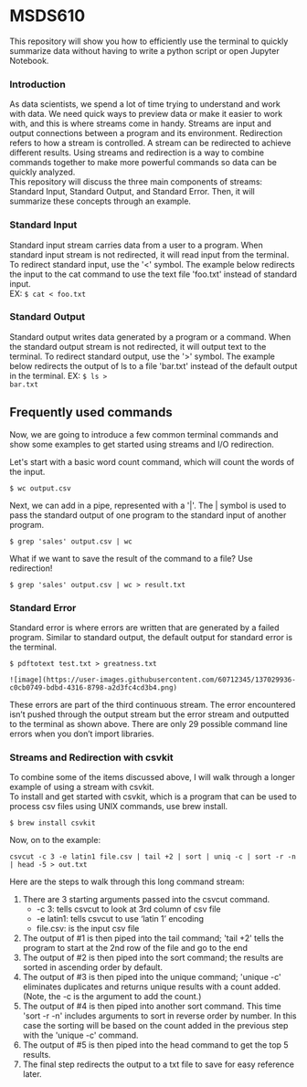 # MSDS610
This repository will show you how to efficiently use the terminal to quickly summarize data without having to write a python script or open Jupyter Notebook.
### Introduction
As data scientists, we spend a lot of time trying to understand and work with data.  We need quick ways to preview data or make it easier to work with, and this is where streams come in handy.  Streams are input and output connections between a program and its environment.  Redirection refers to how a stream is controlled.  A stream can be redirected to achieve different results.  Using streams and redirection is a way to combine commands together to make more  powerful commands so data can be quickly analyzed.  
This repository will discuss the three main components of streams:  Standard Input, Standard Output, and Standard Error.  Then, it will summarize these concepts through an example.  
### Standard Input
Standard input stream carries data from a user to a program.  When standard input stream is not redirected, it will read input from the terminal.  
To redirect standard input, use the '<' symbol.  The example below redirects the input to the cat command to use the text file 'foo.txt' instead of standard input.  
EX:  <code>$ cat \< foo.txt</code>
### Standard Output
Standard output writes data generated by a program or a command. When the standard output stream is not redirected, it will output text to the terminal.
To redirect standard output, use the '>' symbol. The example below redirects the output of ls to a file 'bar.txt' instead of the default output in the terminal.
EX:  <code>$ ls > bar.txt</code>
## Frequently used commands
Now, we are going to introduce a few common terminal commands and show some examples to get started using streams and I/O redirection.  
    
Let's start with a basic word count command, which will count the words of the input.
<pre><code>$ wc output.csv</code></pre>
Next, we can add in a pipe, represented with a '|'.  The | symbol is used to pass the standard output of one program to the standard input of another program.  
<pre><code>$ grep 'sales' output.csv | wc</code></pre> 
What if we want to save the result of the command to a file?  Use redirection!  
<pre><code>$ grep 'sales' output.csv | wc > result.txt </code></pre>  
### Standard Error
Standard error is where errors are written that are generated by a failed program.  Similar to standard output, the default output for standard error is the terminal.  
<pre><code>$ pdftotext test.txt > greatness.txt </code></pre> 
    ![image](https://user-images.githubusercontent.com/60712345/137029936-c0cb0749-bdbd-4316-8798-a2d3fc4cd3b4.png)
These errors are part of the third continuous stream. The error encountered isn’t pushed through the output stream but the error stream and outputted to the terminal as shown above. There are only 29 possible command line errors when you don’t import libraries. 
### Streams and Redirection with csvkit
To combine some of the items discussed above, I will walk through a longer example of using a stream with csvkit.  
To install and get started with csvkit, which is a program that can be used to process csv files using UNIX commands, use brew install.  
<pre><code>$ brew install csvkit</code></pre>  
Now, on to the example:
<pre><code>csvcut -c 3 -e latin1 file.csv | tail +2 | sort | uniq -c | sort -r -n | head -5 > out.txt</code></pre> 
Here are the steps to walk through this long command stream:  
1.  There are 3 starting arguments passed into the csvcut command.  
    -  -c 3: tells csvcut to look at 3rd column of csv file
    - -e latin1: tells csvcut to use ‘latin 1’ encoding
    - file.csv:  is the input csv file
2.  The output of #1 is then piped into the tail command; 'tail +2' tells the program to start at the 2nd row of the file and go to the end
3.  The output of #2 is then piped into the sort command; the results are sorted in ascending order by default.
4.  The output of #3 is then piped into the unique command; 'unique -c' eliminates duplicates and returns unique results with a count added.  (Note, the -c is the argument to add the count.)
5.  The output of #4 is then piped into another sort command.  This time 'sort -r -n' includes arguments to sort in reverse order by number.  In this case the sorting will be based on the count added in the previous step with the 'unique -c' command.
6.  The output of #5 is then piped into the head command to get the top 5 results.
7.  The final step redirects the output to a txt file to save for easy reference later.

    



